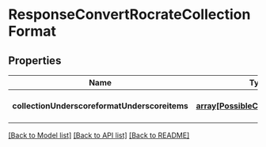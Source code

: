 # ResponseConvertRocrateCollectionFormat

## Properties
Name | Type | Description | Notes
------------ | ------------- | ------------- | -------------
**collectionUnderscoreformatUnderscoreitems** | [**array[PossibleCollectionFormat]**](PossibleCollectionFormat.md) | Collection Format Items | [default to null]

[[Back to Model list]](../README.md#documentation-for-models) [[Back to API list]](../README.md#documentation-for-api-endpoints) [[Back to README]](../README.md)


